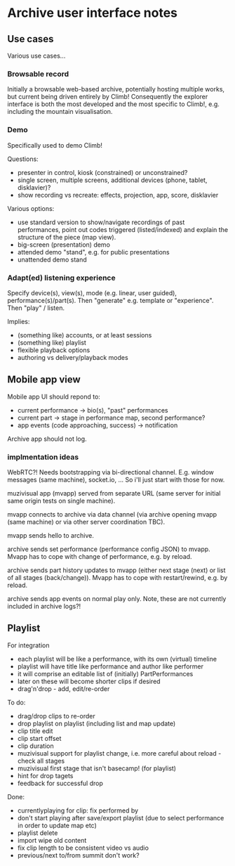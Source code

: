 # Archive user interface notes

## Use cases

Various use cases...

### Browsable record

Initially a browsable web-based archive, potentially hosting multiple works, but current being driven entirely by Climb! Consequently the explorer interface is both the most developed and the most specific to Climb!, e.g. including the mountain visualisation.

### Demo

Specifically used to demo Climb! 

Questions:
- presenter in control, kiosk (constrained) or unconstrained?
- single screen, multiple screens, additional devices (phone, tablet, disklavier)?
- show recording vs recreate: effects, projection, app, score, disklavier

Various options:

- use standard version to show/navigate recordings of past performances, point out codes triggered (listed/indexed) and explain the structure of the piece (map view).
- big-screen (presentation) demo
- attended demo "stand", e.g. for public presentations
- unattended demo stand

### Adapt(ed) listening experience

Specify device(s), view(s), mode (e.g. linear, user guided), performance(s)/part(s). 
Then "generate" e.g. template or "experience".
Then "play" / listen.

Implies:
- (something like) accounts, or at least sessions
- (something like) playlist
- flexible playback options
- authoring vs delivery/playback modes

## Mobile app view

Mobile app UI should repond to:
- current performance -> bio(s), "past" performances
- current part -> stage in performance map, second performance?
- app events (code approaching, success) -> notification

Archive app should not log.

### implmentation ideas

WebRTC?! Needs bootstrapping via bi-directional channel. E.g. window messages (same machine), socket.io, ... So i'll just start with those for now.

muzivisual app (mvapp) served from separate URL (same server for initial same origin tests on single machine).

mvapp connects to archive via data channel (via archive opening mvapp (same machine) or via other server coordination TBC).

mvapp sends hello to archive.

archive sends set performance (performance config JSON) to mvapp. Mvapp has to cope with change of performance, e.g. by reload.

archive sends part history updates to mvapp (either next stage (next) or list of all stages (back/change)). Mvapp has to cope with restart/rewind, e.g. by reload.

archive sends app events on normal play only. Note, these are not currently included in archive logs?!

## Playlist

For integration
- each playlist will be like a performance, with its own (virtual) timeline
- playlist will have title like performance and author like performer
- it will comprise an editable list of (initially) PartPerformances
- later on these will become shorter clips if desired
- drag'n'drop - add, edit/re-order

To do:
- drag/drop clips to re-order
- drop playlist on playlist (including list and map update)
- clip title edit
- clip start offset
- clip duration
- muzivisual support for playlist change, i.e. more careful about reload - check all stages
- muzivisual first stage that isn't basecamp! (for playlist)
- hint for drop tagets
- feedback for successful drop

Done:
- currentlyplaying for clip: fix performed by
- don't start playing after save/export playlist (due to select performance in order to update map etc)
- playlist delete
- import wipe old content
- fix clip length to be consistent video vs audio
- previous/next to/from summit don't work?
